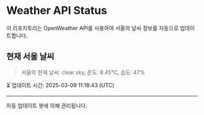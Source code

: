 
# Weather API Status

이 리포지토리는 OpenWeather API를 사용하여 서울의 날씨 정보를 자동으로 업데이트합니다.

## 현재 서울 날씨
> 서울의 현재 날씨: clear sky, 온도: 8.45°C, 습도: 47%

⏳ 업데이트 시간: 2025-03-09 11:18:43 (UTC)

---
자동 업데이트 봇에 의해 관리됩니다.
